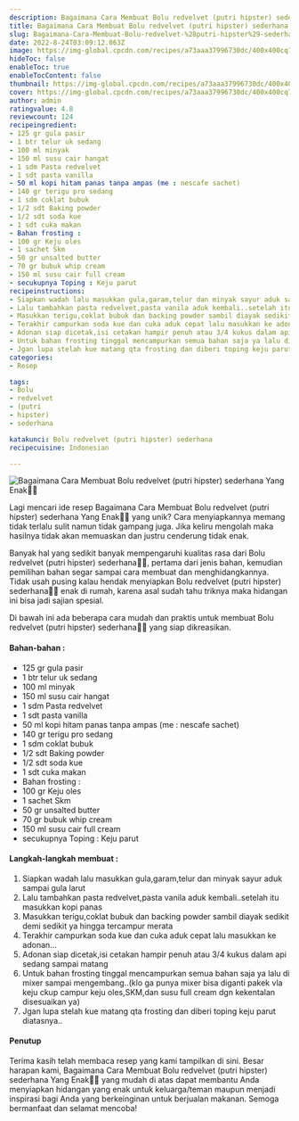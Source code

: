 ```yaml
---
description: Bagaimana Cara Membuat Bolu redvelvet (putri hipster) sederhana Yang Enak"
title: Bagaimana Cara Membuat Bolu redvelvet (putri hipster) sederhana Yang Enak
slug: Bagaimana-Cara-Membuat-Bolu-redvelvet-%28putri-hipster%29-sederhana-Yang-Enak
date: 2022-8-24T03:09:12.063Z
image: https://img-global.cpcdn.com/recipes/a73aaa37996730dc/400x400cq70/photo.jpg
hideToc: false
enableToc: true
enableTocContent: false
thumbnail: https://img-global.cpcdn.com/recipes/a73aaa37996730dc/400x400cq70/photo.jpg
cover: https://img-global.cpcdn.com/recipes/a73aaa37996730dc/400x400cq70/photo.jpg
author: admin
ratingvalue: 4.8
reviewcount: 124
recipeingredient:
- 125 gr gula pasir
- 1 btr telur uk sedang
- 100 ml minyak
- 150 ml susu cair hangat
- 1 sdm Pasta redvelvet
- 1 sdt pasta vanilla
- 50 ml kopi hitam panas tanpa ampas (me : nescafe sachet)
- 140 gr terigu pro sedang
- 1 sdm coklat bubuk
- 1/2 sdt Baking powder
- 1/2 sdt soda kue
- 1 sdt cuka makan
- Bahan frosting :
- 100 gr Keju oles
- 1 sachet Skm
- 50 gr unsalted butter
- 70 gr bubuk whip cream
- 150 ml susu cair full cream
- secukupnya Toping : Keju parut
recipeinstructions:
- Siapkan wadah lalu masukkan gula,garam,telur dan minyak sayur aduk sampai gula larut
- Lalu tambahkan pasta redvelvet,pasta vanila aduk kembali..setelah itu masukkan kopi panas
- Masukkan terigu,coklat bubuk dan backing powder sambil diayak sedikit demi sedikit ya hingga tercampur merata
- Terakhir campurkan soda kue dan cuka aduk cepat lalu masukkan ke adonan...
- Adonan siap dicetak,isi cetakan hampir penuh atau 3/4 kukus dalam api sedang sampai matang
- Untuk bahan frosting tinggal mencampurkan semua bahan saja ya lalu di mixer sampai mengembang..(klo ga punya mixer bisa diganti pakek vla keju ckup campur keju oles,SKM,dan susu full cream dgn kekentalan disesuaikan ya)
- Jgan lupa stelah kue matang qta frosting dan diberi toping keju parut diatasnya..
categories:
- Resep

tags:
- Bolu
- redvelvet
- (putri
- hipster)
- sederhana

katakunci: Bolu redvelvet (putri hipster) sederhana
recipecuisine: Indonesian

---
```


![Bagaimana Cara Membuat Bolu redvelvet (putri hipster) sederhana Yang Enak👩‍🍳](https://img-global.cpcdn.com/recipes/a73aaa37996730dc/400x400cq70/photo.jpg)

Lagi mencari ide resep Bagaimana Cara Membuat Bolu redvelvet (putri hipster) sederhana Yang Enak👩‍🍳 yang unik? Cara menyiapkannya memang tidak terlalu sulit namun tidak gampang juga. Jika keliru mengolah maka hasilnya tidak akan memuaskan dan justru cenderung tidak enak.

Banyak hal yang sedikit banyak mempengaruhi kualitas rasa dari Bolu redvelvet (putri hipster) sederhana👩‍🍳, pertama dari jenis bahan, kemudian pemilihan bahan segar sampai cara membuat dan menghidangkannya. Tidak usah pusing kalau hendak menyiapkan Bolu redvelvet (putri hipster) sederhana👩‍🍳 enak di rumah, karena asal sudah tahu triknya maka hidangan ini bisa jadi sajian spesial.

Di bawah ini ada beberapa cara mudah dan praktis untuk membuat Bolu redvelvet (putri hipster) sederhana👩‍🍳 yang siap dikreasikan.

<!--inarticleads1-->

#### Bahan-bahan :

- 125 gr gula pasir
- 1 btr telur uk sedang
- 100 ml minyak
- 150 ml susu cair hangat
- 1 sdm Pasta redvelvet
- 1 sdt pasta vanilla
- 50 ml kopi hitam panas tanpa ampas (me : nescafe sachet)
- 140 gr terigu pro sedang
- 1 sdm coklat bubuk
- 1/2 sdt Baking powder
- 1/2 sdt soda kue
- 1 sdt cuka makan
- Bahan frosting :
- 100 gr Keju oles
- 1 sachet Skm
- 50 gr unsalted butter
- 70 gr bubuk whip cream
- 150 ml susu cair full cream
- secukupnya Toping : Keju parut

<!--inarticleads2-->

#### Langkah-langkah membuat :

1. Siapkan wadah lalu masukkan gula,garam,telur dan minyak sayur aduk sampai gula larut
1. Lalu tambahkan pasta redvelvet,pasta vanila aduk kembali..setelah itu masukkan kopi panas
1. Masukkan terigu,coklat bubuk dan backing powder sambil diayak sedikit demi sedikit ya hingga tercampur merata
1. Terakhir campurkan soda kue dan cuka aduk cepat lalu masukkan ke adonan...
1. Adonan siap dicetak,isi cetakan hampir penuh atau 3/4 kukus dalam api sedang sampai matang
1. Untuk bahan frosting tinggal mencampurkan semua bahan saja ya lalu di mixer sampai mengembang..(klo ga punya mixer bisa diganti pakek vla keju ckup campur keju oles,SKM,dan susu full cream dgn kekentalan disesuaikan ya)
1. Jgan lupa stelah kue matang qta frosting dan diberi toping keju parut diatasnya..

#### Penutup

Terima kasih telah membaca resep yang kami tampilkan di sini. Besar harapan kami, Bagaimana Cara Membuat Bolu redvelvet (putri hipster) sederhana Yang Enak👩‍🍳 yang mudah di atas dapat membantu Anda menyiapkan hidangan yang enak untuk keluarga/teman maupun menjadi inspirasi bagi Anda yang berkeinginan untuk berjualan makanan. Semoga bermanfaat dan selamat mencoba!